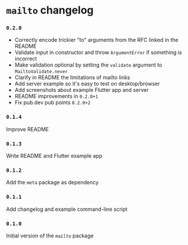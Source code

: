 # `mailto` changelog

### `0.2.0`

* Correctly encode trickier "to" arguments from the RFC linked in the README
* Validate input in constructor and throw `ArgumentError` if something is incorrect
* Make validation optional by setting the `validate` argument to `MailtoValidate.never`
* Clarify in README the limitations of mailto links
* Add server example so it's easy to test on desktop/browser
* Add screenshots about example Flutter app and server
* README improvements in `0.2.0+1`
* Fix pub.dev pub points `0.2.0+2`

### `0.1.4`

Improve README

### `0.1.3`

Write README and Flutter example app

### `0.1.2`

Add the `meta` package as dependency

### `0.1.1`

Add changelog and example command-line script

### `0.1.0`

Initial version of the `mailto` package
